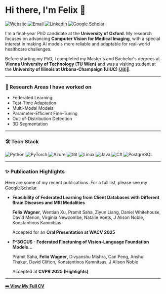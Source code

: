 # Hi there, I'm Felix 👋

<p>
  <a href="https://felixwagner.net"><img src="https://img.shields.io/badge/Website-blue?style=for-the-badge&logo=google-chrome&logoColor=white" alt="Website"/></a>
  <a href="mailto:felix.wagner@eng.ox.ac.uk"><img src="https://img.shields.io/badge/Email-D14836?style=for-the-badge&logo=gmail&logoColor=white" alt="Email"/></a>
  <a href="https://www.linkedin.com/in/wagner-felix"><img src="https://img.shields.io/badge/LinkedIn-0077B5?style=for-the-badge&logo=linkedin&logoColor=white" alt="LinkedIn"/></a>
  <a href="https://scholar.google.com/citations?hl=en&user=VC3rTrAAAAAJ"><img src="https://img.shields.io/badge/Google_Scholar-4285F4?style=for-the-badge&logo=google-scholar&logoColor=white" alt="Google Scholar"/></a>
</p>

I'm a final-year PhD candidate at the **University of Oxford**. My research focuses on advancing **Computer Vision for Medical Imaging**, with a special interest in making AI models more reliable and adaptable for real-world healthcare challenges.

Before starting my PhD, I completed my Master's and Bachelor's degrees at **Vienna University of Technology (TU Wien)** and was a visiting student at the **University of Illinois at Urbana-Champaign (UIUC) 🇺🇸🌽**.

---

### 🔭 Research Areas I have worked on

* Federated Learning
* Test-Time Adaptation
* Multi-Modal Models
* Parameter-Efficient Fine-Tuning
* Out-of-Distribution Detection
* 3D Segmentation

---

### 🛠️ Tech Stack

<p>
  <img src="https://img.shields.io/badge/Python-3776AB?style=for-the-badge&logo=python&logoColor=white" alt="Python"/>
  <img src="https://img.shields.io/badge/PyTorch-EE4C2C?style=for-the-badge&logo=pytorch&logoColor=white" alt="PyTorch"/>
  <img src="https://img.shields.io/badge/Azure-0078D4?style=for-the-badge&logo=microsoft-azure&logoColor=white" alt="Azure"/>
  <img src="https://img.shields.io/badge/Git-F05032?style=for-the-badge&logo=git&logoColor=white" alt="Git"/>
  <img src="https://img.shields.io/badge/Linux-FCC624?style=for-the-badge&logo=linux&logoColor=black" alt="Linux"/>
  <img src="https://img.shields.io/badge/Java-007396?style=for-the-badge&logo=java&logoColor=white" alt="Java"/>
  <img src="https://img.shields.io/badge/C%23-239120?style=for-the-badge&logo=c-sharp&logoColor=white" alt="C#"/>
  <img src="https://img.shields.io/badge/PostgreSQL-4169E1?style=for-the-badge&logo=postgresql&logoColor=white" alt="PostgreSQL"/>
</p>

---

### ✨ Publication Highlights

Here are some of my recent publications. For a full list, please see my [Google Scholar](https://scholar.google.com/citations?hl=en&user=VC3rTrAAAAAJ).

* **Feasibility of Federated Learning from Client Databases with Different Brain Diseases and MRI Modalities**

    **Felix Wagner**, Wentian Xu, Pramit Saha, Ziyun Liang, Daniel Whitehouse, David Menon, Virginia Newcombe, Natalie Voets, J Alison Noble, Konstantinos Kamnitsas
  
    Accepted for an **Oral Presentation at WACV 2025**
  
* **F^3OCUS - Federated Finetuning of Vision-Language Foundation Models...**

    Pramit Saha, **Felix Wagner**, Divyanshu Mishra, Can Peng, Anshul Thakur, David Clifton, Konstantinos Kamnitsas, J Alison Noble
  
    Accepted at **CVPR 2025 (Highlights)**

---

**[➡️ View My Full CV](https://felixwagner.net/assets/pdfs/resume_felix_wagner_website.pdf)**

<!--
**FelixWag/FelixWag** is a ✨ _special_ ✨ repository because its `README.md` (this file) appears on your GitHub profile.

Here are some ideas to get you started:

- 🔭 I’m currently working on ...
- 🌱 I’m currently learning ...
- 👯 I’m looking to collaborate on ...
- 🤔 I’m looking for help with ...
- 💬 Ask me about ...
- 📫 How to reach me: ...
- 😄 Pronouns: ...
- ⚡ Fun fact: ...
-->
